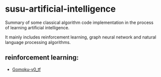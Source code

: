 # susu-artificial-intelligence
Summary of some classical algorithm code implementation in the process of learning artificial intelligence.

It mainly includes reinforcement learning, graph neural network and natural language processing algorithms.

## reinforcement learning:
- [Gomoku-v0_tf](https://github.com/LuYF-Lemon-love/susu-artificial-intelligence/blob/main/reinforcement-learning/tensorflow/Gomoku-v0_tf.ipynb)
